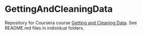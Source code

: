 GettingAndCleaningData
======================

Repository for Coursera course [Getting and Cleaning Data](https://class.coursera.org/getdata-002). See README.md files in individual folders.
